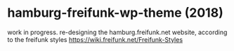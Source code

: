 # hamburg-freifunk-wp-theme (2018)

work in progress. re-designing the hamburg.freifunk.net website, according to the freifunk styles https://wiki.freifunk.net/Freifunk-Styles
